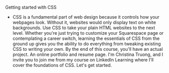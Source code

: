Getting started with CSS
- CSS is a fundamental part of web design because it controls how your webpages look. Without it, websites would only display text on white backgrounds. Use CSS to take your plain HTML websites to the next level. Whether you're just trying to customize your Squarespace page or contemplating a career switch, learning the essentials of CSS from the ground up gives you the ability to do everything from tweaking existing CSS to writing your own. By the end of this course, you'll have an actual project. An online portfolio and resume page. I'm Christina Truong, and I invite you to join me from my course on LinkedIn Learning where I'll cover the foundations of CSS. Let's get started.
